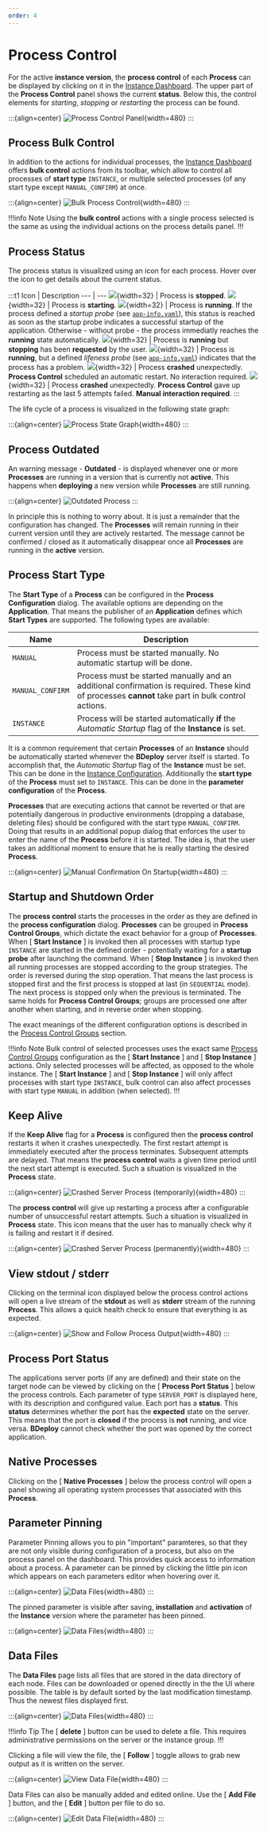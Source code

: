 ```yaml
---
order: 4
---
```


<style>
    .t1 th:first-child {
        width: 40px;
    }
</style>

# Process Control

For the active **instance version**, the **process control** of each **Process** can be displayed by clicking on it in the [Instance Dashboard](/user/instance/#instance-dashboard). The upper part of the **Process Control** panel shows the current **status**. Below this, the control elements for _starting_, _stopping_ or _restarting_ the process can be found.

:::{align=center}
![Process Control Panel](/images/Doc_DashboardProcessControl.png){width=480}
:::

## Process Bulk Control

In addition to the actions for individual processes, the [Instance Dashboard](/user/instance/#instance-dashboard) offers **bulk control** actions from its toolbar, which allow to control all processes of **start type** `INSTANCE`, or multiple selected processes (of any start type except `MANUAL_CONFIRM`) at once.

:::{align=center}
![Bulk Process Control](/images/Doc_DashboardBulkProcessControl.png){width=480}
:::

!!!info Note
Using the **bulk control** actions with a single process selected is the same as using the individual actions on the process details panel.
!!!

## Process Status

The process status is visualized using an icon for each process. Hover over the icon to get details about the current status.

:::t1
Icon   | Description
---    | ---
![](/images/ManualDoc_ProcessStopped.png){width=32} | Process is **stopped**.
![](/images/ManualDoc_ProcessStarting.png){width=32} | Process is **starting**.
![](/images/ManualDoc_ProcessRunning.png){width=32} | Process is **running**.  If the process defined a _startup probe_ (see [`app-info.yaml`](/power/product/#app-infoyaml)), this status is reached as soon as the startup probe indicates a successful startup of the application. Otherwise - without probe - the process immediatly reaches the **running** state automatically.
![](/images/ManualDoc_ProcessStopPlanned.png){width=32} | Process is **running** but **stopping** has been **requested** by the user.
![](/images/ManualDoc_ProcessLifenessFailed.png){width=32} | Process is **running**, but a defined _lifeness probe_ (see [`app-info.yaml`](/power/product/#app-infoyaml)) indicates that the process has a problem.
![](/images/ManualDoc_ProcessCrashed.png){width=32} | Process **crashed** unexpectedly. **Process Control** scheduled an automatic restart. No interaction required.
![](/images/ManualDoc_ProcessCrashedPermanent.png){width=32} | Process **crashed** unexpectedly. **Process Control** gave up restarting as the last 5 attempts failed. **Manual interaction required**.
:::

The life cycle of a process is visualized in the following state graph:

:::{align=center}
![Process State Graph](/images/BDeploy_Process_State_Graph.png){width=480}
:::

## Process Outdated

An warning message - **Outdated** - is displayed whenever one or more **Processes** are running in a version that is currently not **active**. This happens when **deploying** a new version while **Processes** are still running. 

:::{align=center}
![Outdated Process](/images/ManualDoc_ProcessOutdated.png)
:::

In principle this is nothing to worry about. It is just a remainder that the configuration has changed. The **Processes** will remain running in their current version until they are actively restarted. The message cannot be confirmed / closed as it automatically disappear once all **Processes** are running in the **active** version.

## Process Start Type

The **Start Type** of a **Process** can be configured in the **Process Configuration** dialog. The available options are depending on the **Application**. That means the publisher of an **Application** defines which **Start Types** are supported. The following types are available:

Name   | Description
---    | ---
`MANUAL` | Process must be started manually. No automatic startup will be done.
`MANUAL_CONFIRM` | Process must be started manually and an additional confirmation is required. These kind of processes **cannot** take part in bulk control actions.
`INSTANCE` | Process will be started automatically **if** the _Automatic Startup_ flag of the **Instance** is set. 

It is a common requirement that certain **Processes** of an **Instance** should be automatically started whenever the **BDeploy** server itself is started. To accomplish that, the _Automatic Startup_ flag of the **Instance** must be set. This can be done in the [Instance Configuration](/user/instance/#instance-configuration). Additionally the **start type** of the **Process** must set to `INSTANCE`. This can be done in the **parameter configuration** of the **Process**.

**Processes** that are executing actions that cannot be reverted or that are potentially dangerous in productive environments (dropping a database, deleting files) should be configured with the start type `MANUAL_CONFIRM`. Doing that results in an additional popup dialog that enforces the user to enter the name of the **Process** before it is started. The idea is, that the user takes an additional moment to ensure that he is really starting the desired **Process**.

:::{align=center}
![Manual Confirmation On Startup](/images/Doc_DashboardProcessManualConfirm.png){width=480}
:::

## Startup and Shutdown Order

The **process control** starts the processes in the order as they are defined in the **process configuration** dialog. **Processes** can be grouped in **Process Control Groups**, which dictate the exact behavior for a group of **Processes**. When [ **Start Instance** ] is invoked then all processes with startup type `INSTANCE` are started in the defined order - potentially waiting for a **startup probe** after launching the command. When [ **Stop Instance** ] is invoked then all running processes are stopped according to the group strategies. The order is reversed during the stop operation. That means the last process is stopped first and the first process is stopped at last (in `SEQUENTIAL` mode). The next process is stopped only when the previous is terminated. The same holds for **Process Control Groups**; groups are processed one after another when starting, and in reverse order when stopping.

The exact meanings of the different configuration options is described in the [Process Control Groups](/user/instance/#process-control-groups) section.

!!!info Note
Bulk control of selected processes uses the exact same [Process Control Groups](/user/instance/#process-control-groups) configuration as the [ **Start Instance** ] and [ **Stop Instance** ] actions. Only selected processes will be affected, as opposed to the whole instance. The [ **Start Instance** ] and [ **Stop Instance** ] will only affect processes with start type `INSTANCE`, bulk control can also affect processes with start type `MANUAL` in addition (when selected).
!!!

## Keep Alive

If the **Keep Alive** flag for a **Process** is configured then the **process control** restarts it when it crashes unexpectedly. The first restart attempt is immediately executed after the process terminates. Subsequent attempts are delayed. That means the **process control** waits a given time period until the next start attempt is executed. Such a situation is visualized in the **Process** state.

:::{align=center}
![Crashed Server Process (temporarily)](/images/Doc_DashboardProcessCrash.png){width=480}
:::

The **process control** will give up restarting a process after a configurable number of unsuccessful restart attempts. Such a situation is visualized in **Process** state. This icon means that the user has to manually check why it is failing and restart it if desired.

:::{align=center}
![Crashed Server Process (permanently)](/images/Doc_DashboardProcessCrashPermanent.png){width=480}
:::

## View stdout / stderr

Clicking on the terminal icon displayed below the process control actions will open a live stream of the **stdout** as well as **stderr** stream of the running **Process**. This allows a quick health check to ensure that everything is as expected.

:::{align=center}
![Show and Follow Process Output](/images/Doc_DashboardProcessConsole.png){width=480}
:::

## Process Port Status

The applications server ports (if any are defined) and their state on the target node can be viewed by clicking on the [ **Process Port Status** ] below the process controls. Each parameter of type `SERVER_PORT` is displayed here, with its description and configured value. Each port has a **status**. This **status** determines whether the port has the **expected** state on the server. This means that the port is **closed** if the process is **not** running, and vice versa. **BDeploy** cannot check whether the port was opened by the correct application.

## Native Processes

Clicking on the [ **Native Processes** ] below the process control will open a panel showing all operating system processes that associated with this **Process**.

## Parameter Pinning

Parameter Pinning allows you to pin "important" paramteres, so that they are not only visible during configuration of a process, but also on the process panel on the dashboard. This provides quick access to information about a process. A parameter can be pinned by clicking the little pin icon which appears on each parameters editor when hovering over it.

:::{align=center}
![Data Files](/images/Doc_InstanceConfigParameterPin.png){width=480}
:::

The pinned parameter is visible after saving, **installation** and **activation** of the **Instance** version where the parameter has been pinned.

:::{align=center}
![Data Files](/images/Doc_DashboardPinnedParameter.png){width=480}
:::

## Data Files

The **Data Files** page lists all files that are stored in the data directory of each node. Files can be downloaded or opened directly in the the UI where possible. The table is by default sorted by the last modification timestamp. Thus the newest files displayed first.

:::{align=center}
![Data Files](/images/Doc_DataFiles.png){width=480}
:::

!!!info Tip
The [ **delete** ] button can be used to delete a file. This requires administrative permissions on the server or the instance group.
!!!

Clicking a file will view the file, the [ **Follow** ] toggle allows to grab new output as it is written on the server.

:::{align=center}
![View Data File](/images/Doc_DataFilesView.png){width=480}
:::

Data Files can also be manually added and edited online. Use the [ **Add File** ] button, and the [ **Edit** ] button per file to do so.

:::{align=center}
![Edit Data File](/images/Doc_DataFilesEdit.png){width=480}
:::
